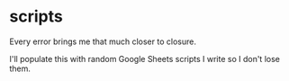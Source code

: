 # scripts
Every error brings me that much closer to closure. 

I'll populate this with random Google Sheets scripts I write so I don't lose them. 
